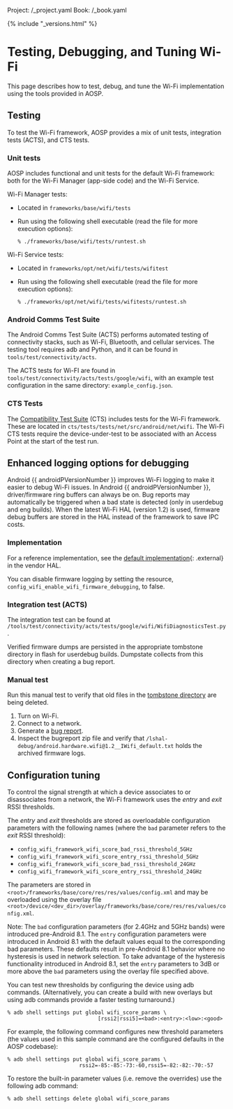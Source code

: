 Project: /_project.yaml
Book: /_book.yaml

{% include "_versions.html" %}

<!--
  Copyright 2018 The Android Open Source Project

  Licensed under the Apache License, Version 2.0 (the "License");
  you may not use this file except in compliance with the License.
  You may obtain a copy of the License at

      http://www.apache.org/licenses/LICENSE-2.0

  Unless required by applicable law or agreed to in writing, software
  distributed under the License is distributed on an "AS IS" BASIS,
  WITHOUT WARRANTIES OR CONDITIONS OF ANY KIND, either express or implied.
  See the License for the specific language governing permissions and
  limitations under the License.
-->

# Testing, Debugging, and Tuning Wi-Fi

This page describes how to test, debug, and tune the Wi-Fi implementation using the
tools provided in AOSP.

## Testing

To test the Wi-Fi framework, AOSP provides a mix of unit tests, integration
tests (ACTS), and CTS tests.

### Unit tests

AOSP includes functional and unit tests for the default Wi-Fi framework: both
for the Wi-Fi Manager (app-side code) and the Wi-Fi Service.

Wi-Fi Manager tests:

+   Located in `frameworks/base/wifi/tests`
+   Run using the following shell executable (read the file for more execution
    options):

    ```
    % ./frameworks/base/wifi/tests/runtest.sh
    ```

Wi-Fi Service tests:

+   Located in `frameworks/opt/net/wifi/tests/wifitest`
+   Run using the following shell executable (read the file for more execution
    options):

    ```
    % ./frameworks/opt/net/wifi/tests/wifitests/runtest.sh
    ```

### Android Comms Test Suite

The Android Comms Test Suite (ACTS) performs automated testing of connectivity
stacks, such as Wi-Fi, Bluetooth, and cellular services. The testing tool
requires adb and Python, and it can be found in `tools/test/connectivity/acts`.

The ACTS tests for Wi-FI are found in
`tools/test/connectivity/acts/tests/google/wifi`, with an example test
configuration in the same directory: `example_config.json`.

### CTS Tests

The [Compatibility Test Suite](/compatibility/cts/) (CTS) includes tests for the
Wi-Fi framework. These are located in
`cts/tests/tests/net/src/android/net/wifi`. The Wi-Fi CTS tests require the
device-under-test to be associated with an Access Point at the start of the test
run.

## Enhanced logging options for debugging

Android {{ androidPVersionNumber }} improves Wi-Fi logging to make it easier to
debug Wi-Fi issues. In Android {{ androidPVersionNumber }}, driver/firmware ring
buffers can always be on. Bug reports may automatically be triggered when a bad
state is detected (only in userdebug and eng builds). When the latest Wi-Fi HAL
(version 1.2) is used, firmware debug buffers are stored in the HAL instead of
the framework to save IPC costs.

### Implementation

For a reference implementation, see the
[default implementation](https://android.googlesource.com/platform/hardware/interfaces/+/master/wifi/1.2/default/wifi_chip.cpp#1388){: .external}
in the vendor HAL.

You can disable firmware logging by setting the resource,
`config_wifi_enable_wifi_firmware_debugging`, to false.

### Integration test (ACTS)

The integration test can be found at
`/tools/test/connectivity/acts/tests/google/wifi/WifiDiagnosticsTest.py`.

Verified firmware dumps are persisted in the appropriate tombstone directory in
flash for userdebug builds. Dumpstate collects from this directory when creating
a bug report.

### Manual test

Run this manual test to verify that old files in the
[tombstone directory](/devices/tech/debug/#debuggerd) are being deleted.

1.  Turn on Wi-Fi.
1.  Connect to a network.
1.  Generate a [bug report](/setup/contribute/read-bug-reports).
1.  Inspect the bugreport zip file and verify that
    `/lshal-debug/android.hardware.wifi@1.2__IWifi_default.txt` holds the
    archived firmware logs.

## Configuration tuning

To control the signal strength at which a device associates to or
disassociates from a network, the Wi-Fi framework uses the *entry* and *exit*
RSSI thresholds.

The *entry* and *exit* thresholds are stored as overloadable configuration
parameters with the following names (where the `bad` parameter refers to the
*exit* RSSI threshold):

*   `config_wifi_framework_wifi_score_bad_rssi_threshold_5GHz`
*   `config_wifi_framework_wifi_score_entry_rssi_threshold_5GHz`
*   `config_wifi_framework_wifi_score_bad_rssi_threshold_24GHz`
*   `config_wifi_framework_wifi_score_entry_rssi_threshold_24GHz`

The parameters are stored in
`<root>/frameworks/base/core/res/res/values/config.xml` and may be overloaded
using the overlay file
`<root>/device/<dev_dir>/overlay/frameworks/base/core/res/res/values/config.xml`.

Note: The `bad` configuration parameters (for 2.4GHz and 5GHz bands) were
introduced pre-Android 8.1. The `entry` configuration parameters were introduced
in Android 8.1 with the default values equal to the corresponding bad
parameters. These defaults result in pre-Android 8.1 behavior where no
hysteresis is used in network selection. To take advantage of the hysteresis
functionality introduced in Android 8.1, set the `entry` parameters to 3dB or
more above the `bad` parameters using the overlay file specified above.

You can test new thresholds by configuring the device using adb commands.
(Alternatively, you can create a build with new overlays but using adb commands
provide a faster testing turnaround.)

```
% adb shell settings put global wifi_score_params \
                             [rssi2|rssi5]=<bad>:<entry>:<low>:<good>
```

For example, the following command configures new threshold parameters (the
values used in this sample command are the configured defaults in the AOSP
codebase):

```
% adb shell settings put global wifi_score_params \
                       rssi2=-85:-85:-73:-60,rssi5=-82:-82:-70:-57
```

To restore the built-in parameter values (i.e. remove the overrides) use the
following adb command:

```
% adb shell settings delete global wifi_score_params
```

